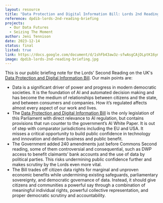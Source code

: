 ```yaml
---
layout: resource
title: "Data Protection and Digital Information Bill: Lords 2nd Reading Briefing"
reference: dpdib-lords-2nd-reading-briefing
projects: 
  - Our Data Futures
  - Seizing The Moment
author: Jeni Tennison
date: 2023-12-14
status: final
listed: true
link: https://docs.google.com/document/d/1shFb43aw3z-sfwAsgCAjDLptK16ymyE-dT8iP6M3G64/edit
image: dpdib-lords-2nd-reading-briefing.jpg
---
```

This is our public briefing note for the Lords' Second Reading on the UK's [Data Protection and Digital Information Bill](https://bills.parliament.uk/bills/3430). Our main points are:

* Data is a significant driver of power and progress in modern democratic societies. It is the foundation of AI and automated decision making and has become the medium of relationships between citizens and the state, and between consumers and companies. How it’s regulated affects almost every aspect of our work and lives.
* The [Data Protection and Digital Information Bill](https://bills.parliament.uk/bills/3430) is the only legislation of this Parliament with direct relevance to AI regulation, but contains provisions that run counter to the government’s AI White Paper. It is out of step with comparator jurisdictions including the EU and USA. It misses a critical opportunity to build public confidence in technology and innovation and deliver business and public benefit.
* The Government added 240 amendments just before Commons Second reading, some of them controversial and consequential, such as DWP access to benefit claimants’ bank accounts and the use of data by political parties. This risks undermining public confidence further and makes scrutiny by the Lords even more vital.
* The Bill trades off citizen data rights for marginal and unproven economic benefits while undermining existing safeguards, parliamentary sovereignty, and democratic governance of data. Instead, it should give citizens and communities a powerful say through a combination of meaningful individual rights, powerful collective representation, and proper democratic scrutiny and accountability.